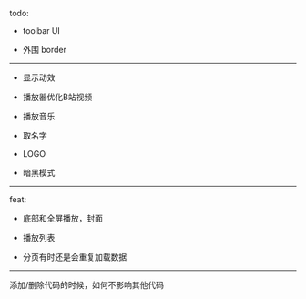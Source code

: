 todo:

- toolbar UI

<!-- - 拖拽 -->

<!-- full screen 样式 -->

<!-- - 对齐 -->

- 外围 border

---

- 显示动效

- 播放器优化B站视频

- 播放音乐

- 取名字

- LOGO

- 暗黑模式

---

feat:

- 底部和全屏播放，封面

- 播放列表

- 分页有时还是会重复加载数据

---

添加/删除代码的时候，如何不影响其他代码
